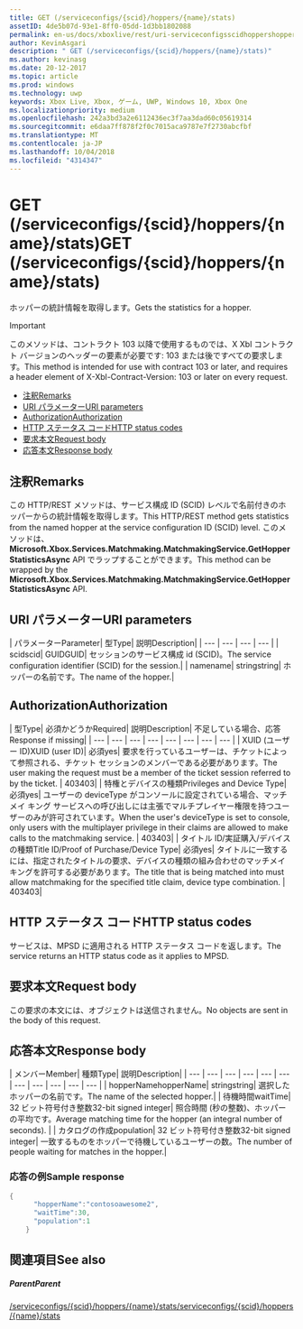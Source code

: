 ```yaml
---
title: GET (/serviceconfigs/{scid}/hoppers/{name}/stats)
assetID: 4de5b07d-93e1-8ff0-05dd-1d3bb1802088
permalink: en-us/docs/xboxlive/rest/uri-serviceconfigsscidhoppershoppernamestatsget.html
author: KevinAsgari
description: " GET (/serviceconfigs/{scid}/hoppers/{name}/stats)"
ms.author: kevinasg
ms.date: 20-12-2017
ms.topic: article
ms.prod: windows
ms.technology: uwp
keywords: Xbox Live, Xbox, ゲーム, UWP, Windows 10, Xbox One
ms.localizationpriority: medium
ms.openlocfilehash: 242a3bd3a2e6112436ec3f7aa3dad60c05619314
ms.sourcegitcommit: e6daa7ff878f2f0c7015aca9787e7f2730abcfbf
ms.translationtype: MT
ms.contentlocale: ja-JP
ms.lasthandoff: 10/04/2018
ms.locfileid: "4314347"
---
```

# <a name="get-serviceconfigsscidhoppersnamestats"></a><span data-ttu-id="04206-104">GET (/serviceconfigs/{scid}/hoppers/{name}/stats)</span><span class="sxs-lookup"><span data-stu-id="04206-104">GET (/serviceconfigs/{scid}/hoppers/{name}/stats)</span></span>

<span data-ttu-id="04206-105">ホッパーの統計情報を取得します。</span><span class="sxs-lookup"><span data-stu-id="04206-105">Gets the statistics for a hopper.</span></span>

> [!IMPORTANT]
> <span data-ttu-id="04206-106">このメソッドは、コントラクト 103 以降で使用するものでは、X Xbl コントラクト バージョンのヘッダーの要素が必要です: 103 または後ですべての要求します。</span><span class="sxs-lookup"><span data-stu-id="04206-106">This method is intended for use with contract 103 or later, and requires a header element of X-Xbl-Contract-Version: 103 or later on every request.</span></span>

  * [<span data-ttu-id="04206-107">注釈</span><span class="sxs-lookup"><span data-stu-id="04206-107">Remarks</span></span>](#ID4ET)
  * [<span data-ttu-id="04206-108">URI パラメーター</span><span class="sxs-lookup"><span data-stu-id="04206-108">URI parameters</span></span>](#ID4E5)
  * [<span data-ttu-id="04206-109">Authorization</span><span class="sxs-lookup"><span data-stu-id="04206-109">Authorization</span></span>](#ID4EJB)
  * [<span data-ttu-id="04206-110">HTTP ステータス コード</span><span class="sxs-lookup"><span data-stu-id="04206-110">HTTP status codes</span></span>](#ID4E3C)
  * [<span data-ttu-id="04206-111">要求本文</span><span class="sxs-lookup"><span data-stu-id="04206-111">Request body</span></span>](#ID4EFD)
  * [<span data-ttu-id="04206-112">応答本文</span><span class="sxs-lookup"><span data-stu-id="04206-112">Response body</span></span>](#ID4EQD)

<a id="ID4ET"></a>


## <a name="remarks"></a><span data-ttu-id="04206-113">注釈</span><span class="sxs-lookup"><span data-stu-id="04206-113">Remarks</span></span>
<span data-ttu-id="04206-114">この HTTP/REST メソッドは、サービス構成 ID (SCID) レベルで名前付きのホッパーからの統計情報を取得します。</span><span class="sxs-lookup"><span data-stu-id="04206-114">This HTTP/REST method gets statistics from the named hopper at the service configuration ID (SCID) level.</span></span> <span data-ttu-id="04206-115">このメソッドは、 **Microsoft.Xbox.Services.Matchmaking.MatchmakingService.GetHopperStatisticsAsync** API でラップすることができます。</span><span class="sxs-lookup"><span data-stu-id="04206-115">This method can be wrapped by the **Microsoft.Xbox.Services.Matchmaking.MatchmakingService.GetHopperStatisticsAsync** API.</span></span>  
<a id="ID4E5"></a>


## <a name="uri-parameters"></a><span data-ttu-id="04206-116">URI パラメーター</span><span class="sxs-lookup"><span data-stu-id="04206-116">URI parameters</span></span>

| <span data-ttu-id="04206-117">パラメーター</span><span class="sxs-lookup"><span data-stu-id="04206-117">Parameter</span></span>| <span data-ttu-id="04206-118">型</span><span class="sxs-lookup"><span data-stu-id="04206-118">Type</span></span>| <span data-ttu-id="04206-119">説明</span><span class="sxs-lookup"><span data-stu-id="04206-119">Description</span></span>|
| --- | --- | --- | --- |
| <span data-ttu-id="04206-120">scid</span><span class="sxs-lookup"><span data-stu-id="04206-120">scid</span></span>| <span data-ttu-id="04206-121">GUID</span><span class="sxs-lookup"><span data-stu-id="04206-121">GUID</span></span>| <span data-ttu-id="04206-122">セッションのサービス構成 id (SCID)。</span><span class="sxs-lookup"><span data-stu-id="04206-122">The service configuration identifier (SCID) for the session.</span></span>|
| <span data-ttu-id="04206-123">name</span><span class="sxs-lookup"><span data-stu-id="04206-123">name</span></span>| <span data-ttu-id="04206-124">string</span><span class="sxs-lookup"><span data-stu-id="04206-124">string</span></span>| <span data-ttu-id="04206-125">ホッパーの名前です。</span><span class="sxs-lookup"><span data-stu-id="04206-125">The name of the hopper.</span></span>|

<a id="ID4EJB"></a>


## <a name="authorization"></a><span data-ttu-id="04206-126">Authorization</span><span class="sxs-lookup"><span data-stu-id="04206-126">Authorization</span></span>

| <span data-ttu-id="04206-127">型</span><span class="sxs-lookup"><span data-stu-id="04206-127">Type</span></span>| <span data-ttu-id="04206-128">必須かどうか</span><span class="sxs-lookup"><span data-stu-id="04206-128">Required</span></span>| <span data-ttu-id="04206-129">説明</span><span class="sxs-lookup"><span data-stu-id="04206-129">Description</span></span>| <span data-ttu-id="04206-130">不足している場合、応答</span><span class="sxs-lookup"><span data-stu-id="04206-130">Response if missing</span></span>|
| --- | --- | --- | --- | --- | --- | --- | --- |
| <span data-ttu-id="04206-131">XUID (ユーザー ID)</span><span class="sxs-lookup"><span data-stu-id="04206-131">XUID (user ID)</span></span>| <span data-ttu-id="04206-132">必須</span><span class="sxs-lookup"><span data-stu-id="04206-132">yes</span></span>| <span data-ttu-id="04206-133">要求を行っているユーザーは、チケットによって参照される、チケット セッションのメンバーである必要があります。</span><span class="sxs-lookup"><span data-stu-id="04206-133">The user making the request must be a member of the ticket session referred to by the ticket.</span></span> | <span data-ttu-id="04206-134">403</span><span class="sxs-lookup"><span data-stu-id="04206-134">403</span></span>|
| <span data-ttu-id="04206-135">特権とデバイスの種類</span><span class="sxs-lookup"><span data-stu-id="04206-135">Privileges and Device Type</span></span>| <span data-ttu-id="04206-136">必須</span><span class="sxs-lookup"><span data-stu-id="04206-136">yes</span></span>| <span data-ttu-id="04206-137">ユーザーの deviceType がコンソールに設定されている場合、マッチメイ キング サービスへの呼び出しには主張でマルチプレイヤー権限を持つユーザーのみが許可されています。</span><span class="sxs-lookup"><span data-stu-id="04206-137">When the user's deviceType is set to console, only users with the multiplayer privilege in their claims are allowed to make calls to the matchmaking service.</span></span> | <span data-ttu-id="04206-138">403</span><span class="sxs-lookup"><span data-stu-id="04206-138">403</span></span>|
| <span data-ttu-id="04206-139">タイトル ID/実証購入/デバイスの種類</span><span class="sxs-lookup"><span data-stu-id="04206-139">Title ID/Proof of Purchase/Device Type</span></span>| <span data-ttu-id="04206-140">必須</span><span class="sxs-lookup"><span data-stu-id="04206-140">yes</span></span>| <span data-ttu-id="04206-141">タイトルに一致するには、指定されたタイトルの要求、デバイスの種類の組み合わせのマッチメイ キングを許可する必要があります。</span><span class="sxs-lookup"><span data-stu-id="04206-141">The title that is being matched into must allow matchmaking for the specified title claim, device type combination.</span></span> | <span data-ttu-id="04206-142">403</span><span class="sxs-lookup"><span data-stu-id="04206-142">403</span></span>|

<a id="ID4E3C"></a>


## <a name="http-status-codes"></a><span data-ttu-id="04206-143">HTTP ステータス コード</span><span class="sxs-lookup"><span data-stu-id="04206-143">HTTP status codes</span></span>
<span data-ttu-id="04206-144">サービスは、MPSD に適用される HTTP ステータス コードを返します。</span><span class="sxs-lookup"><span data-stu-id="04206-144">The service returns an HTTP status code as it applies to MPSD.</span></span>  
<a id="ID4EFD"></a>


## <a name="request-body"></a><span data-ttu-id="04206-145">要求本文</span><span class="sxs-lookup"><span data-stu-id="04206-145">Request body</span></span>

<span data-ttu-id="04206-146">この要求の本文には、オブジェクトは送信されません。</span><span class="sxs-lookup"><span data-stu-id="04206-146">No objects are sent in the body of this request.</span></span>

<a id="ID4EQD"></a>


## <a name="response-body"></a><span data-ttu-id="04206-147">応答本文</span><span class="sxs-lookup"><span data-stu-id="04206-147">Response body</span></span>

| <span data-ttu-id="04206-148">メンバー</span><span class="sxs-lookup"><span data-stu-id="04206-148">Member</span></span>| <span data-ttu-id="04206-149">種類</span><span class="sxs-lookup"><span data-stu-id="04206-149">Type</span></span>| <span data-ttu-id="04206-150">説明</span><span class="sxs-lookup"><span data-stu-id="04206-150">Description</span></span>|
| --- | --- | --- | --- | --- | --- | --- | --- | --- | --- | --- |
| <span data-ttu-id="04206-151">hopperName</span><span class="sxs-lookup"><span data-stu-id="04206-151">hopperName</span></span>| <span data-ttu-id="04206-152">string</span><span class="sxs-lookup"><span data-stu-id="04206-152">string</span></span>| <span data-ttu-id="04206-153">選択したホッパーの名前です。</span><span class="sxs-lookup"><span data-stu-id="04206-153">The name of the selected hopper.</span></span>|
| <span data-ttu-id="04206-154">待機時間</span><span class="sxs-lookup"><span data-stu-id="04206-154">waitTime</span></span>| <span data-ttu-id="04206-155">32 ビット符号付き整数</span><span class="sxs-lookup"><span data-stu-id="04206-155">32-bit signed integer</span></span>| <span data-ttu-id="04206-156">照合時間 (秒の整数)、ホッパーの平均です。</span><span class="sxs-lookup"><span data-stu-id="04206-156">Average matching time for the hopper (an integral number of seconds).</span></span> |
| <span data-ttu-id="04206-157">カタログの作成</span><span class="sxs-lookup"><span data-stu-id="04206-157">population</span></span>| <span data-ttu-id="04206-158">32 ビット符号付き整数</span><span class="sxs-lookup"><span data-stu-id="04206-158">32-bit signed integer</span></span>| <span data-ttu-id="04206-159">一致するものをホッパーで待機しているユーザーの数。</span><span class="sxs-lookup"><span data-stu-id="04206-159">The number of people waiting for matches in the hopper.</span></span>|

<a id="ID4E1D"></a>


### <a name="sample-response"></a><span data-ttu-id="04206-160">応答の例</span><span class="sxs-lookup"><span data-stu-id="04206-160">Sample response</span></span>


```cpp
{
      "hopperName":"contosoawesome2",
      "waitTime":30,
      "population":1
    }


```


<a id="ID4EJE"></a>


## <a name="see-also"></a><span data-ttu-id="04206-161">関連項目</span><span class="sxs-lookup"><span data-stu-id="04206-161">See also</span></span>

<a id="ID4ELE"></a>


##### <a name="parent"></a><span data-ttu-id="04206-162">Parent</span><span class="sxs-lookup"><span data-stu-id="04206-162">Parent</span></span>  

[<span data-ttu-id="04206-163">/serviceconfigs/{scid}/hoppers/{name}/stats</span><span class="sxs-lookup"><span data-stu-id="04206-163">/serviceconfigs/{scid}/hoppers/{name}/stats</span></span>](uri-serviceconfigsscidhoppershoppernamestats.md)
